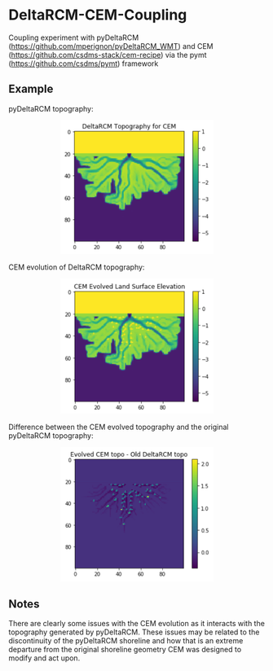# DeltaRCM-CEM-Coupling
Coupling experiment with pyDeltaRCM (https://github.com/mperignon/pyDeltaRCM_WMT) and CEM (https://github.com/csdms-stack/cem-recipe) via the pymt (https://github.com/csdms/pymt) framework

## Example
pyDeltaRCM topography:
<p align="center">
<img src="https://github.com/elbeejay/DeltaRCM-CEM-Coupling/blob/master/imgs/deltaRCM_topo.png" width="300">
</p>

CEM evolution of DeltaRCM topography:
<p align="center">
<img src="https://github.com/elbeejay/DeltaRCM-CEM-Coupling/blob/master/imgs/CEMevolved_topo.png" width="300">
</p>


Difference between the CEM evolved topography and the original pyDeltaRCM topography:
<p align="center">
<img src="https://github.com/elbeejay/DeltaRCM-CEM-Coupling/blob/master/imgs/CEM_minus_RCM_topo.png" width="300">
</p>

## Notes
There are clearly some issues with the CEM evolution as it interacts with the topography generated by pyDeltaRCM. These issues may be related to the discontinuity of the pyDeltaRCM shoreline and how that is an extreme departure from the original shoreline geometry CEM was designed to modify and act upon.  
